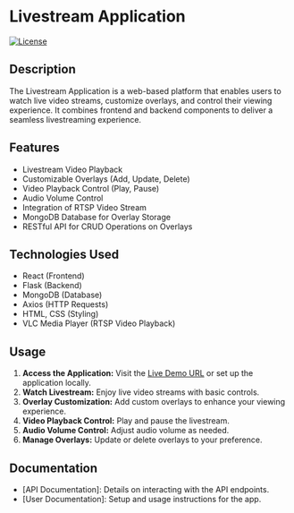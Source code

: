 # Livestream Application

[![License](https://img.shields.io/badge/license-MIT-blue.svg)](LICENSE)

## Description

The Livestream Application is a web-based platform that enables users to watch live video streams, customize overlays, and control their viewing experience. It combines frontend and backend components to deliver a seamless livestreaming experience.

## Features

- Livestream Video Playback
- Customizable Overlays (Add, Update, Delete)
- Video Playback Control (Play, Pause)
- Audio Volume Control
- Integration of RTSP Video Stream
- MongoDB Database for Overlay Storage
- RESTful API for CRUD Operations on Overlays

## Technologies Used

- React (Frontend)
- Flask (Backend)
- MongoDB (Database)
- Axios (HTTP Requests)
- HTML, CSS (Styling)
- VLC Media Player (RTSP Video Playback)

## Usage

1. **Access the Application:** Visit the [Live Demo URL](#) or set up the application locally.
2. **Watch Livestream:** Enjoy live video streams with basic controls.
3. **Overlay Customization:** Add custom overlays to enhance your viewing experience.
4. **Video Playback Control:** Play and pause the livestream.
5. **Audio Volume Control:** Adjust audio volume as needed.
6. **Manage Overlays:** Update or delete overlays to your preference.

## Documentation

- [API Documentation]: Details on interacting with the API endpoints.
- [User Documentation]: Setup and usage instructions for the app.

